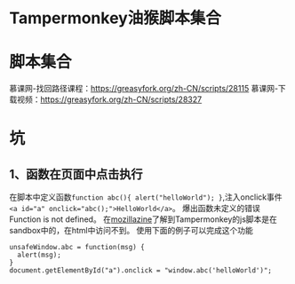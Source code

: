 # Tampermonkey油猴脚本集合


# 脚本集合
慕课网-找回路径课程：https://greasyfork.org/zh-CN/scripts/28115
慕课网-下载视频：https://greasyfork.org/zh-CN/scripts/28327

# 坑
## 1、函数在页面中点击执行
在脚本中定义函数`function abc(){ alert("helloWorld"); }`,注入onclick事件`<a id="a" onclick="abc();">HelloWorld</a>`。
爆出函数未定义的错误Function is not defined。
在[mozillazine](http://forums.mozillazine.org/viewtopic.php?p=2007224)了解到Tampermonkey的js脚本是在sandbox中的，在html中访问不到。
使用下面的例子可以完成这个功能
```
unsafeWindow.abc = function(msg) {
  alert(msg);
}
document.getElementById("a").onclick = "window.abc('helloWorld')";
```